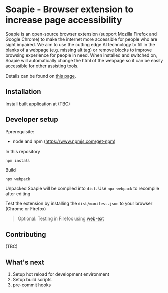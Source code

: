 # Soapie - Browser extension to increase page accessibility

Soapie is an open-source browser extension (support Mozilla Firefox and Google Chrome) to make the internet more accessible for people who are sight impaired. We aim to use the cutting edge AI technology to fill in the blanks of a webpage (e.g. missing alt tag) or remove blocks to improve browsing experience for people in need. When installed and switched on, Soapie will automatically change the html of the webpage so it can be easily accessible for other assisting tools.

Details can be found on [this page](https://github.com/soapie-tool/project-introduction).

## Installation

Install built application at (TBC)

## Developer setup

Pprerequisite:

- node and npm (https://www.npmjs.com/get-npm)

In this repository
```
npm install
```

Build
```
npx webpack
```

Unpacked Soapie will be compiled into `dist`. Use `npx webpack` to recompile after editing

Test the extension by installing the `dist/manifest.json` to your browser (Chrome or Firefox)

> Optional: Testing in Firefox using [web-ext](https://extensionworkshop.com/documentation/develop/getting-started-with-web-ext/)

## Contributing

(TBC)

## What's next
1. Setup hot reload for development environment
2. Setup build scripts
3. pre-commit hooks
